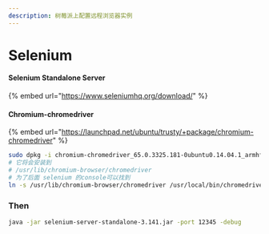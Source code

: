 ```yaml
---
description: 树莓派上配置远程浏览器实例
---
```


# Selenium

#### Selenium Standalone Server

{% embed url="https://www.seleniumhq.org/download/" %}

#### Chromium-chromedriver

{% embed url="https://launchpad.net/ubuntu/trusty/+package/chromium-chromedriver" %}

```bash
sudo dpkg -i chromium-chromedriver_65.0.3325.181-0ubuntu0.14.04.1_armhf.deb
# 它将会安装到 
# /usr/lib/chromium-browser/chromedriver
# 为了后面 selenium 的console可以找到
ln -s /usr/lib/chromium-browser/chromedriver /usr/local/bin/chromedriver
```

### Then

```bash
java -jar selenium-server-standalone-3.141.jar -port 12345 -debug
```



